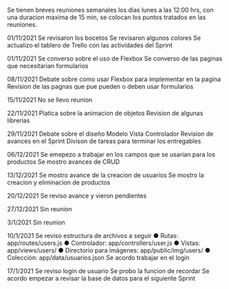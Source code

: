 Se tienen breves reuniones semanales los dias lunes a las 12:00 hrs, con una duracion maxima de 15 min, se colocan los puntos tratados en las reuniones.

01/11/2021
Se revisaron los bocetos
Se revisaron algunos colores
Se actualizo el tablero de Trello con las actividades del Sprint

01/11/2021
Se converso sobre el uso de Flexbox
Se converso de las paginas que necesitarian formularios

08/11/2021
Debate sobre como usar Flexbox para implementar en la pagina
Revision de las pagnas que pue pueden o deben usar formularios

15/11/2021
No se llevo reunion

22/11/2021
Platica sobre la animacion de objetos
Revision de algunas librerias

29/11/2021
Debate sobre el diseño Modelo Vista Controlador
Revision de avances en el Sprint
Divison de tareas para terminar los entregables

06/12/2021
Se emepezo a trabajar en los campos que se usarian para los productos
Se mostro avances de CRUD

13/12/2021
Se mostro avance de la creacion de usuarios
Se mostro la creacion y eliminacion de productos

20/12/2021
Se reviso avance y vieron pendientes

27/12/2021
Sin reunion

3/1/2021
Sin reunion

10/1/2021
Se reviso estructura de archivos a seguir
● Rutas: app/routes/users.js
● Controlador: app/controllers/user.js
● Vistas: app/views/users/
● Directorio para imágenes: app/public/img/users/
● Colección: app/data/usuarios.json
Se acordo trabajar en el login

17/1/2021
Se reviso login de usuario
Se probo la funcion de recordar 
Se acordo empezar a revisar la base de datos para el siguiente Sprint
